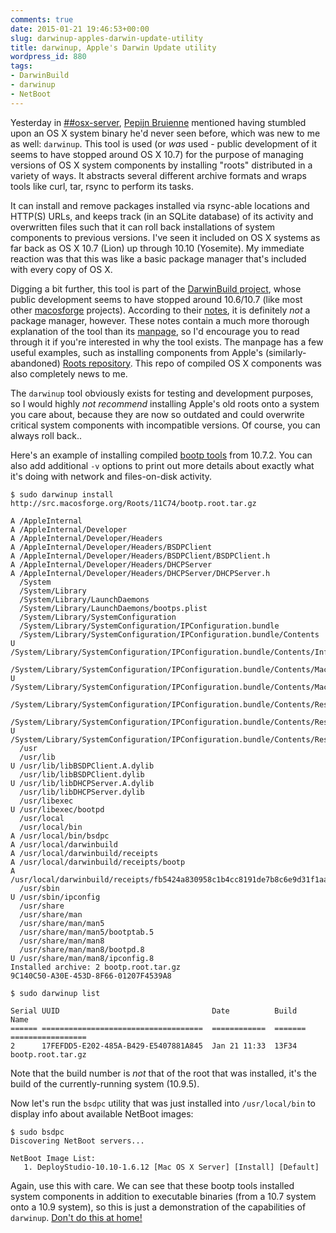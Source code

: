 ```yaml
---
comments: true
date: 2015-01-21 19:46:53+00:00
slug: darwinup-apples-darwin-update-utility
title: darwinup, Apple's Darwin Update utility
wordpress_id: 880
tags:
- DarwinBuild
- darwinup
- NetBoot
---
```


Yesterday in [##osx-server](https://botbot.me/freenode/osx-server/), [Pepijn Bruienne](https://twitter.com/bruienne) mentioned having stumbled upon an OS X system binary he'd never seen before, which was new to me as well: `darwinup`. This tool is used (or _was_ used - public development of it seems to have stopped around OS X 10.7) for the purpose of managing versions of OS X system components by installing "roots" distributed in a variety of ways. It abstracts several different archive formats and wraps tools like curl, tar, rsync to perform its tasks.

It can install and remove packages installed via rsync-able locations and HTTP(S) URLs, and keeps track (in an SQLite database) of its activity and overwritten files such that it can roll back installations of system components to previous versions. I've seen it included on OS X systems as far back as OS X 10.7 (Lion) up through 10.10 (Yosemite). My immediate reaction was that this was like a basic package manager that's included with every copy of OS X.

Digging a bit further, this tool is part of the [DarwinBuild project](http://darwinbuild.macosforge.org/), whose public development seems to have stopped around 10.6/10.7 (like most other [macosforge](http://www.macosforge.org/) projects). According to their [notes](http://darwinbuild.macosforge.org/trac/browser/trunk/darwinup/NOTES), it is definitely _not_ a package manager, however. These notes contain a much more thorough explanation of the tool than its [manpage](https://developer.apple.com/library/mac/documentation/Darwin/Reference/ManPages/man1/darwinup.1.html), so I'd encourage you to read through it if you're interested in why the tool exists. The manpage has a few useful examples, such as installing components from Apple's (similarly-abandoned) [Roots repository](http://src.macosforge.org/Roots). This repo of compiled OS X components was also completely news to me.

The `darwinup` tool obviously exists for testing and development purposes, so I would highly _not recommend_ installing Apple's old roots onto a system you care about, because they are now so outdated and could overwrite critical system components with incompatible versions. Of course, you can always roll back..

Here's an example of installing compiled [bootp tools](http://www.opensource.apple.com/source/bootp/bootp-298/) from 10.7.2. You can also add additional `-v` options to print out more details about exactly what it's doing with network and files-on-disk activity.

```
$ sudo darwinup install http://src.macosforge.org/Roots/11C74/bootp.root.tar.gz

A /AppleInternal
A /AppleInternal/Developer
A /AppleInternal/Developer/Headers
A /AppleInternal/Developer/Headers/BSDPClient
A /AppleInternal/Developer/Headers/BSDPClient/BSDPClient.h
A /AppleInternal/Developer/Headers/DHCPServer
A /AppleInternal/Developer/Headers/DHCPServer/DHCPServer.h
  /System
  /System/Library
  /System/Library/LaunchDaemons
  /System/Library/LaunchDaemons/bootps.plist
  /System/Library/SystemConfiguration
  /System/Library/SystemConfiguration/IPConfiguration.bundle
  /System/Library/SystemConfiguration/IPConfiguration.bundle/Contents
U /System/Library/SystemConfiguration/IPConfiguration.bundle/Contents/Info.plist
  /System/Library/SystemConfiguration/IPConfiguration.bundle/Contents/MacOS
U /System/Library/SystemConfiguration/IPConfiguration.bundle/Contents/MacOS/IPConfiguration
  /System/Library/SystemConfiguration/IPConfiguration.bundle/Contents/Resources
  /System/Library/SystemConfiguration/IPConfiguration.bundle/Contents/Resources/English.lproj
U /System/Library/SystemConfiguration/IPConfiguration.bundle/Contents/Resources/English.lproj/Localizable.strings
  /usr
  /usr/lib
U /usr/lib/libBSDPClient.A.dylib
  /usr/lib/libBSDPClient.dylib
U /usr/lib/libDHCPServer.A.dylib
  /usr/lib/libDHCPServer.dylib
  /usr/libexec
U /usr/libexec/bootpd
  /usr/local
  /usr/local/bin
A /usr/local/bin/bsdpc
A /usr/local/darwinbuild
A /usr/local/darwinbuild/receipts
A /usr/local/darwinbuild/receipts/bootp
A /usr/local/darwinbuild/receipts/fb5424a830958c1b4cc8191de7b8c6e9d31f1aaf
  /usr/sbin
U /usr/sbin/ipconfig
  /usr/share
  /usr/share/man
  /usr/share/man/man5
  /usr/share/man/man5/bootptab.5
  /usr/share/man/man8
  /usr/share/man/man8/bootpd.8
U /usr/share/man/man8/ipconfig.8
Installed archive: 2 bootp.root.tar.gz 
9C140C50-A30E-453D-8F66-01207F4539A8

$ sudo darwinup list

Serial UUID                                  Date          Build    Name
====== ====================================  ============  =======  =================
2      17FEFDD5-E202-485A-B429-E5407881A845  Jan 21 11:33  13F34    bootp.root.tar.gz
```

Note that the build number is _not_ that of the root that was installed, it's the build of the currently-running system (10.9.5).

Now let's run the `bsdpc` utility that was just installed into `/usr/local/bin` to display info about available NetBoot images:

```
$ sudo bsdpc
Discovering NetBoot servers...

NetBoot Image List:
   1. DeployStudio-10.10-1.6.12 [Mac OS X Server] [Install] [Default]
```

Again, use this with care. We can see that these bootp tools installed system components in addition to executable binaries (from a 10.7 system onto a 10.9 system), so this is just a demonstration of the capabilities of `darwinup`. [Don't do this at home!](http://arstechnica.com/apple/2015/01/why-dns-in-os-x-10-10-is-broken-and-what-you-can-do-to-fix-it/)

